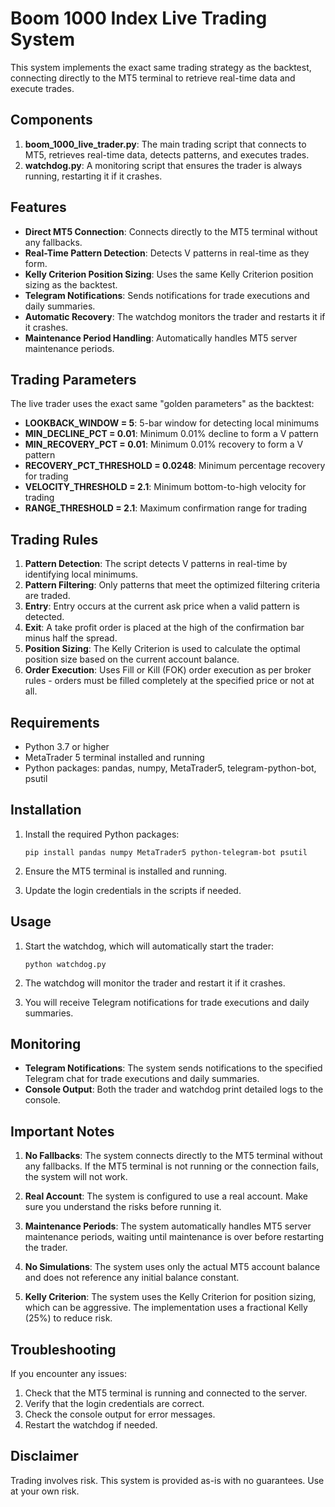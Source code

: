 # Boom 1000 Index Live Trading System

This system implements the exact same trading strategy as the backtest, connecting directly to the MT5 terminal to retrieve real-time data and execute trades.

## Components

1. **boom_1000_live_trader.py**: The main trading script that connects to MT5, retrieves real-time data, detects patterns, and executes trades.
2. **watchdog.py**: A monitoring script that ensures the trader is always running, restarting it if it crashes.

## Features

- **Direct MT5 Connection**: Connects directly to the MT5 terminal without any fallbacks.
- **Real-Time Pattern Detection**: Detects V patterns in real-time as they form.
- **Kelly Criterion Position Sizing**: Uses the same Kelly Criterion position sizing as the backtest.
- **Telegram Notifications**: Sends notifications for trade executions and daily summaries.
- **Automatic Recovery**: The watchdog monitors the trader and restarts it if it crashes.
- **Maintenance Period Handling**: Automatically handles MT5 server maintenance periods.

## Trading Parameters

The live trader uses the exact same "golden parameters" as the backtest:

- **LOOKBACK_WINDOW = 5**: 5-bar window for detecting local minimums
- **MIN_DECLINE_PCT = 0.01**: Minimum 0.01% decline to form a V pattern
- **MIN_RECOVERY_PCT = 0.01**: Minimum 0.01% recovery to form a V pattern
- **RECOVERY_PCT_THRESHOLD = 0.0248**: Minimum percentage recovery for trading
- **VELOCITY_THRESHOLD = 2.1**: Minimum bottom-to-high velocity for trading
- **RANGE_THRESHOLD = 2.1**: Maximum confirmation range for trading

## Trading Rules

1. **Pattern Detection**: The script detects V patterns in real-time by identifying local minimums.
2. **Pattern Filtering**: Only patterns that meet the optimized filtering criteria are traded.
3. **Entry**: Entry occurs at the current ask price when a valid pattern is detected.
4. **Exit**: A take profit order is placed at the high of the confirmation bar minus half the spread.
5. **Position Sizing**: The Kelly Criterion is used to calculate the optimal position size based on the current account balance.
6. **Order Execution**: Uses Fill or Kill (FOK) order execution as per broker rules - orders must be filled completely at the specified price or not at all.

## Requirements

- Python 3.7 or higher
- MetaTrader 5 terminal installed and running
- Python packages: pandas, numpy, MetaTrader5, telegram-python-bot, psutil

## Installation

1. Install the required Python packages:
   ```
   pip install pandas numpy MetaTrader5 python-telegram-bot psutil
   ```

2. Ensure the MT5 terminal is installed and running.

3. Update the login credentials in the scripts if needed.

## Usage

1. Start the watchdog, which will automatically start the trader:
   ```
   python watchdog.py
   ```

2. The watchdog will monitor the trader and restart it if it crashes.

3. You will receive Telegram notifications for trade executions and daily summaries.

## Monitoring

- **Telegram Notifications**: The system sends notifications to the specified Telegram chat for trade executions and daily summaries.
- **Console Output**: Both the trader and watchdog print detailed logs to the console.

## Important Notes

1. **No Fallbacks**: The system connects directly to the MT5 terminal without any fallbacks. If the MT5 terminal is not running or the connection fails, the system will not work.

2. **Real Account**: The system is configured to use a real account. Make sure you understand the risks before running it.

3. **Maintenance Periods**: The system automatically handles MT5 server maintenance periods, waiting until maintenance is over before restarting the trader.

4. **No Simulations**: The system uses only the actual MT5 account balance and does not reference any initial balance constant.

5. **Kelly Criterion**: The system uses the Kelly Criterion for position sizing, which can be aggressive. The implementation uses a fractional Kelly (25%) to reduce risk.

## Troubleshooting

If you encounter any issues:

1. Check that the MT5 terminal is running and connected to the server.
2. Verify that the login credentials are correct.
3. Check the console output for error messages.
4. Restart the watchdog if needed.

## Disclaimer

Trading involves risk. This system is provided as-is with no guarantees. Use at your own risk.
